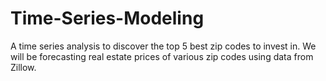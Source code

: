 # Time-Series-Modeling
A time series analysis to discover the top 5 best zip codes to invest in. We will be forecasting real estate prices of various zip codes using data from Zillow.
